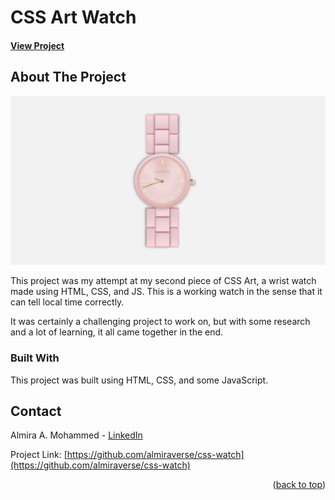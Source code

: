 # CSS Art Watch

<a name="readme-top"></a>


 #### <a href="https://github.com/almiraverse/css-watch">View Project</a>
    

<!-- ABOUT THE PROJECT -->
## **About The Project**

![Pink Watch CSS Art by Almira Mohammed Screen Shot](/images/css-watch-almira.png)

This project was my attempt at my second piece of CSS Art, a wrist watch made using HTML, CSS, and JS. This is a working watch in the sense that it can tell local time correctly.

It was certainly a challenging project to work on, but with some research and a lot of learning, it all came together in the end.


### Built With

This project was built using HTML, CSS, and some JavaScript.

## Contact

Almira A. Mohammed - [LinkedIn](https://www.linkedin.com/in/almiraam/) 

Project Link: [https://github.com/almiraverse/css-watch](https://github.com/almiraverse/css-watch)

<p align="right">(<a href="#readme-top">back to top</a>)</p>